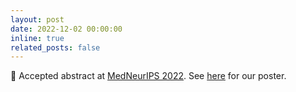 ```yaml
---
layout: post
date: 2022-12-02 00:00:00
inline: true
related_posts: false
---
```


:scroll: Accepted abstract at [MedNeurIPS 2022](https://sites.google.com/view/med-neurips-2022/home). See [here](../assets/pdf/kamath-medneurips-2022-context-fbr-trade-off-poster.pdf) for our poster.